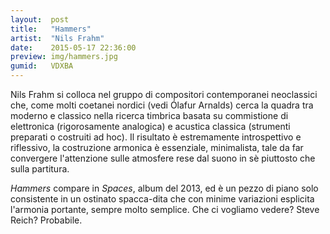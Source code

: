 ```yaml
---
layout:  post
title:   "Hammers"
artist:  "Nils Frahm"
date:    2015-05-17 22:36:00
preview: img/hammers.jpg
gumid:   VDXBA
---
```


Nils Frahm si colloca nel gruppo di compositori contemporanei neoclassici che,
come molti coetanei nordici (vedi Ólafur Arnalds) cerca la quadra tra moderno e
classico nella ricerca timbrica basata su commistione di elettronica
(rigorosamente analogica) e acustica classica (strumenti preparati o costruiti
ad hoc). Il risultato è estremamente introspettivo e riflessivo, la costruzione
armonica è essenziale, minimalista, tale da far convergere l'attenzione sulle
atmosfere rese dal suono in sè piuttosto che sulla partitura.

*Hammers* compare in *Spaces*, album del 2013, ed è un pezzo di piano solo
consistente in un ostinato spacca-dita che con minime variazioni esplicita
l'armonia portante, sempre molto semplice. Che ci vogliamo vedere? Steve Reich?
Probabile.

<!-- vim: set tw=79 spell spelllang=it: -->
